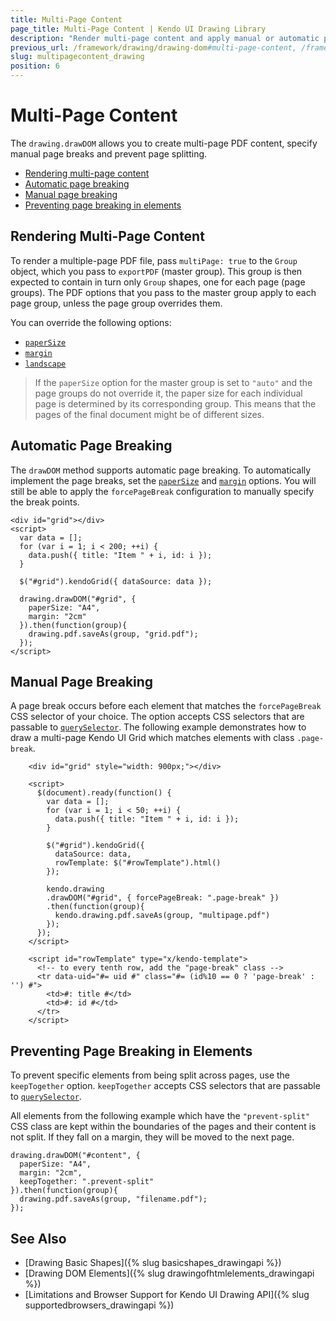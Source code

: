 ```yaml
---
title: Multi-Page Content
page_title: Multi-Page Content | Kendo UI Drawing Library
description: "Render multi-page content and apply manual or automatic page-breaking when you export files to PDF with the Kendo UI Drawing library."
previous_url: /framework/drawing/drawing-dom#multi-page-content, /framework/drawing/drawing-dom#automatic-page-breaking, /framework/drawing/drawing-dom#splitting-page-content
slug: multipagecontent_drawing
position: 6
---
```


# Multi-Page Content

The `drawing.drawDOM` allows you to create multi-page PDF content, specify manual page breaks and prevent page splitting.

* [Rendering multi-page content](#rendering-multi-page-content)
* [Automatic page breaking](#automatic-page-breaking)
* [Manual page breaking](#manual-page-breaking)
* [Preventing page breaking in elements](#preventing-page-breaking-in-elements)

## Rendering Multi-Page Content

To render a multiple-page PDF file, pass `multiPage: true` to the `Group` object, which you pass to `exportPDF` (master group). This group is then expected to contain in turn only `Group` shapes, one for each page (page groups). The PDF options that you pass to the master group apply to each page group, unless the page group overrides them.

You can override the following options:
- [`paperSize`](/api/javascript/drawing/pdfoptions/fields/papersize)
- [`margin`](/api/javascript/drawing/pdfoptions/fields/margin)
- [`landscape`](/api/javascript/drawing/pdfoptions/fields/landscape)

> If the `paperSize` option for the master group is set to `"auto"` and the page groups do not override it, the paper size for each individual page is determined by its corresponding group. This means that the pages of the final document might be of different sizes.

## Automatic Page Breaking

The `drawDOM` method supports automatic page breaking. To automatically implement the page breaks, set the [`paperSize`](/api/javascript/drawing/pdfoptions/fields/papersize) and [`margin`](/api/javascript/drawing/pdfoptions/fields/margin) options. You will still be able to apply the `forcePageBreak` configuration to manually specify the break points.

    <div id="grid"></div>
    <script>
      var data = [];
      for (var i = 1; i < 200; ++i) {
        data.push({ title: "Item " + i, id: i });
      }

      $("#grid").kendoGrid({ dataSource: data });

      drawing.drawDOM("#grid", {
        paperSize: "A4",
        margin: "2cm"
      }).then(function(group){
        drawing.pdf.saveAs(group, "grid.pdf");
      });
    </script>

## Manual Page Breaking

A page break occurs before each element that matches the `forcePageBreak` CSS selector of your choice. The option accepts CSS selectors that are passable to [`querySelector`](https://developer.mozilla.org/en-US/docs/Web/API/Document/querySelector). The following example demonstrates how to draw a multi-page Kendo UI Grid which matches elements with class `.page-break`.

```dojo
    <div id="grid" style="width: 900px;"></div>

    <script>
      $(document).ready(function() {
        var data = [];
        for (var i = 1; i < 50; ++i) {
          data.push({ title: "Item " + i, id: i });
        }

        $("#grid").kendoGrid({
          dataSource: data,
          rowTemplate: $("#rowTemplate").html()
        });

        kendo.drawing
        .drawDOM("#grid", { forcePageBreak: ".page-break" })
        .then(function(group){
          kendo.drawing.pdf.saveAs(group, "multipage.pdf")
        });
      });
    </script>

    <script id="rowTemplate" type="x/kendo-template">
      <!-- to every tenth row, add the "page-break" class -->
      <tr data-uid="#= uid #" class="#= (id%10 == 0 ? 'page-break' : '') #">
        <td>#: title #</td>
        <td>#: id #</td>
      </tr>
    </script>
```

## Preventing Page Breaking in Elements

To prevent specific elements from being split across pages, use the `keepTogether` option. `keepTogether` accepts CSS selectors that are passable to [`querySelector`](https://developer.mozilla.org/en-US/docs/Web/API/Document/querySelector).

All elements from the following example which have the `"prevent-split"` CSS class are kept within the boundaries of the pages and their content is not split. If they fall on a margin, they will be moved to the next page.

    drawing.drawDOM("#content", {
      paperSize: "A4",
      margin: "2cm",
      keepTogether: ".prevent-split"
    }).then(function(group){
      drawing.pdf.saveAs(group, "filename.pdf");
    });

## See Also

* [Drawing Basic Shapes]({% slug basicshapes_drawingapi %})
* [Drawing DOM Elements]({% slug drawingofhtmlelements_drawingapi %})
* [Limitations and Browser Support for Kendo UI Drawing API]({% slug supportedbrowsers_drawingapi %})
